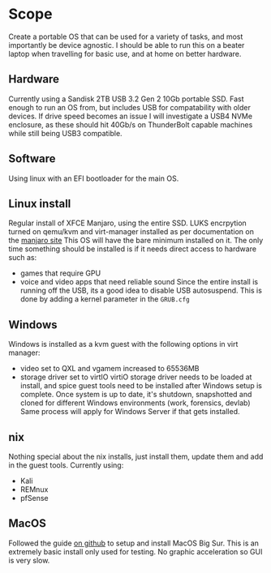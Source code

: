 # Scope
Create a portable OS that can be used for a variety of tasks, and most importantly be device agnostic. I should be able to run this on a beater laptop when travelling for basic use, and at home on better hardware.

## Hardware
Currently using a Sandisk 2TB USB 3.2 Gen 2 10Gb portable SSD. Fast enough to run an OS from, but includes USB for compatability with older devices.
If drive speed becomes an issue I will investigate a USB4 NVMe enclosure, as these should hit 40Gb/s on ThunderBolt capable machines while still being USB3 compatible.

## Software
Using linux with an EFI bootloader for the main OS.

## Linux install
Regular install of XFCE Manjaro, using the entire SSD. LUKS encrpytion turned on
qemu/kvm and virt-manager installed as per documentation on the [manjaro site](https://wiki.manjaro.org/index.php/Virt-manager)
This OS will have the bare minimum installed on it. The only time something should be installed is if it needs direct access to hardware such as:
- games that require GPU
- voice and video apps that need reliable sound
Since the entire install is running off the USB, its a good idea to disable USB autosuspend. This is done by adding a kernel parameter in the ```GRUB.cfg```

## Windows
Windows is installed as a kvm guest with the following options in virt manager:
- video set to QXL and vgamem increased to 65536MB
- storage driver set to virtIO
virtiO storage driver needs to be loaded at install, and spice guest tools need to be installed after Windows setup is complete.
Once system is up to date, it's shutdown, snapshotted and cloned for different Windows environments (work, forensics, devlab)
Same process will apply for Windows Server if that gets installed.

## nix
Nothing special about the nix installs, just install them, update them and add in the guest tools. Currently using:
- Kali
- REMnux
- pfSense

## MacOS
Followed the guide [on github](https://github.com/kholia/OSX-KVM) to setup and install MacOS Big Sur.
This is an extremely basic install only used for testing. No graphic acceleration so GUI is very slow.
